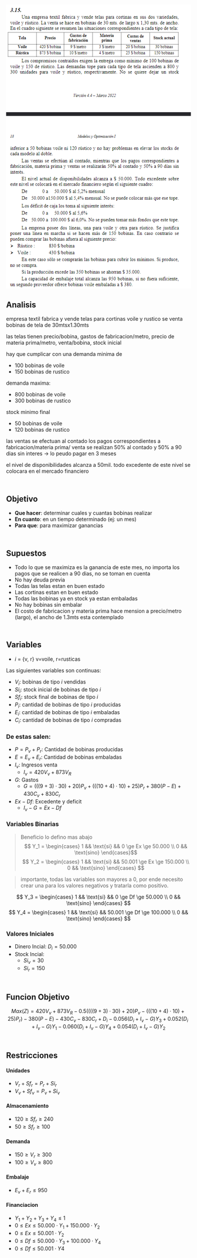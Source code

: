 ![alt text](3.15.png)

## Analisis

empresa textil fabrica y vende telas para cortinas voile y rustico
se venta bobinas de tela de 30mtsx1.30mts

las telas tienen precio/bobina, gastos de fabricacion/metro, precio de materia prima/metro, venta/bobina, stock inicial 

hay que cumplicar con una demanda minima de
- 100 bobinas de voile
- 150 bobinas de rustico

demanda maxima:
- 800 bobinas de voile
- 300 bobinas de rustico

stock minimo final 
- 50 bobinas de voile
- 120 bobinas de rustico

las ventas se efectuan al contado
los pagos correspondientes a fabricacion/materia prima/ venta se realizan 50% al contado y 50% a 90 dias sin interes -> lo peudo pagar en 3 meses

el nivel de disponibilidades alcanza a 50mil. todo excedente de este nivel se colocara en el mercado financiero

## <br> Objetivo
- **Que hacer**: determinar cuales y cuantas bobinas realizar 
- **En cuanto**: en un tiempo determinado (ej: un mes)
- **Para que**: para maximizar ganancias



## <br> Supuestos
- Todo lo que se maximiza es la ganancia de este mes, no importa los pagos que se realicen a 90 dias, no se toman en cuenta
- No hay deuda previa
- Todas las telas estan en buen estado
- Las cortinas estan en buen estado
- Todas las bobinas ya en stock ya estan embaladas
- No hay bobinas sin embalar
- El costo de fabricacion y materia prima hace mension a precio/metro (largo), el ancho de 1.3mts esta contemplado



## <br> Variables
- $i$ = {v, r}  v=voile, r=rusticas

Las siguientes variables son continuas:
- $V_i$: bobinas de tipo $i$ vendidas
- $Si_i$: stock inicial de bobinas de tipo $i$
- $Sf_i$: stock final de bobinas de tipo $i$
- $P_i$: cantidad de bobinas de tipo $i$ producidas
- $E_i$: cantidad de bobinas de tipo $i$ embaladas
- $C_i$: cantidad de bobinas de tipo $i$ compradas

### De estas salen:
- $P = P_v + P_r$: Cantidad de bobinas producidas
- $E = E_v + E_r$: Cantidad de bobinas embaladas
- $I_v$: Ingresos venta
  - $I_v = 420 V_v + 873 V_R$
- $G$: Gastos 
  - $G = (((9+3)\cdot 30) + 20) P_v + (((10+4) \cdot 10) + 25) P_r + 380 (P - E) + 430 C_v + 830 C_r$
- $Ex - Df$: Excedente y deficit
  - $I_v - G = Ex - Df$ 


### Variables Binarias
> Beneficio lo defino mas abajo
$$  Y_1 =
        \begin{cases}
            1 && \text{si} && 0 \ge Ex \ge 50.000 \\
            0 && \text{sino}
        \end{cases}$$
$$  Y_2 =
        \begin{cases}
            1 && \text{si} && 50.001 \ge Ex \ge 150.000 \\
            0 && \text{sino}
        \end{cases} $$


> importante, todas las variables son mayores a 0, por ende necesito crear una para los valores negativos y tratarla como positivo.

$$  Y_3 =
        \begin{cases}
            1 && \text{si} && 0 \ge Df \ge 50.000 \\
            0 && \text{sino}
        \end{cases} $$
$$  Y_4 =
        \begin{cases}
            1 && \text{si} && 50.001 \ge Df \ge 100.000 \\
            0 && \text{sino}
        \end{cases} $$

### Valores Iniciales
- Dinero Incial: $D_i = 50.000$
- Stock Incial:
  - $Si_v = 30$
  - $Si_r = 150$


## <br> Funcion Objetivo  

$$
Max(Z) = 
    420 V_v + 873 V_R 
    - 0.5( (((9+3)\cdot 30) + 20) P_v - (((10+4) \cdot 10) + 25) P_r )
    - 380 (P - E)
    - 430 C_v - 830 C_r
    + D_i
    - 0.056 (D_i + I_v - G) Y_3
    + 0.052 (D_i + I_v - G) Y_1
    - 0.060 (D_i + I_v - G) Y_4
    + 0.054 (D_i + I_v - G) Y_2
$$



## <br> Restricciones
#### Unidades
- $V_r + Sf_r = P_r + Si_r$ 
- $V_v + Sf_v = P_v + Si_v$ 

#### Almacenamiento
- $120 \ge Sf_r \ge 240$
- $50  \ge Sf_r \ge 100$

#### Demanda
- $150 \ge V_r \ge 300$
- $100 \ge V_v \ge 800$

#### Embalaje
- $E_v + E_r \le 950$

#### Financiacion
- $Y_1 + Y_2 + Y_3 + Y_4 \le 1$
- $0 \le Ex \le 50.000 \cdot Y_1 + 150.000 \cdot Y_2$
- $0 \le Ex \le 50.001 \cdot Y_2$
- $0 \le Df \le 50.000 \cdot Y_3 + 100.000 \cdot Y_4$
- $0 \le Df \le 50.001 \cdot Y4$